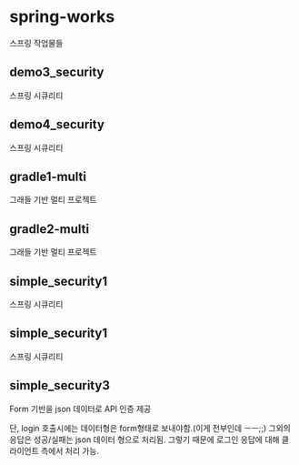 # spring-works
스프링 작업물들

## demo3_security

스프링 시큐리티

## demo4_security

스프링 시큐리티

## gradle1-multi

그래들 기반 멀티 프로젝트

## gradle2-multi

그래들 기반 멀티 프로젝트

## simple_security1

스프링 시큐리티

## simple_security1

스프링 시큐리티

## simple_security3
Form 기반을 json 데이터로 API 인증 제공

단, login 호출시에는 데이터형은 form형태로 보내야함.(이게 전부인데 ㅡㅡ;;) 그외의 응답은 성공/실패는 json 데이터 형으로 처리됨. 그렇기 때문에 로그인 응답에 대해 클라이언트 측에서 처리 가능.
